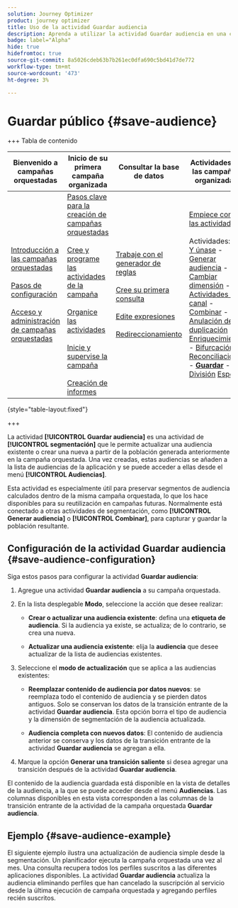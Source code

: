 ```yaml
---
solution: Journey Optimizer
product: journey optimizer
title: Uso de la actividad Guardar audiencia
description: Aprenda a utilizar la actividad Guardar audiencia en una campaña organizada
badge: label="Alpha"
hide: true
hidefromtoc: true
source-git-commit: 8a5026cdeb63b7b261ec0dfa690c5bd41d7de772
workflow-type: tm+mt
source-wordcount: '473'
ht-degree: 3%

---
```


# Guardar público {#save-audience}

+++ Tabla de contenido

| Bienvenido a campañas orquestadas | Inicio de su primera campaña organizada | Consultar la base de datos | Actividades de las campañas organizadas |
|---|---|---|---|
| [Introducción a las campañas orquestadas](../gs-orchestrated-campaigns.md)<br/><br/>[Pasos de configuración](../configuration-steps.md)<br/><br/>[Acceso y administración de campañas orquestadas](../access-manage-orchestrated-campaigns.md) | [Pasos clave para la creación de campañas orquestadas](../gs-campaign-creation.md)<br/><br/>[Cree y programe las actividades de la campaña](../create-orchestrated-campaign.md)<br/><br/>[Organice las actividades](../orchestrate-activities.md)<br/><br/>[Inicie y supervise la campaña](../start-monitor-campaigns.md)<br/><br/>[Creación de informes](../reporting-campaigns.md) | [Trabaje con el generador de reglas](../orchestrated-rule-builder.md)<br/><br/>[Cree su primera consulta](../build-query.md)<br/><br/>[Edite expresiones](../edit-expressions.md)<br/><br/>[Redireccionamiento](../retarget.md) | [Empiece con las actividades](about-activities.md)<br/><br/>Actividades:<br/>[Y únase](and-join.md) - [Generar audiencia](build-audience.md) - [Cambiar dimensión](change-dimension.md) - [Actividades de canal](channels.md) - [Combinar](combine.md) - [Anulación de duplicación](deduplication.md) - [Enriquecimiento](enrichment.md) - [Bifurcación](fork.md) - [Reconciliación](reconciliation.md) - <b>[Guardar](save-audience.md)</b> - [División](split.md) [Espera](wait.md) |

{style="table-layout:fixed"}

+++


La actividad **[!UICONTROL Guardar audiencia]** es una actividad de **[!UICONTROL segmentación]** que le permite actualizar una audiencia existente o crear una nueva a partir de la población generada anteriormente en la campaña orquestada. Una vez creadas, estas audiencias se añaden a la lista de audiencias de la aplicación y se puede acceder a ellas desde el menú **[!UICONTROL Audiencias]**.

Esta actividad es especialmente útil para preservar segmentos de audiencia calculados dentro de la misma campaña orquestada, lo que los hace disponibles para su reutilización en campañas futuras. Normalmente está conectado a otras actividades de segmentación, como **[!UICONTROL Generar audiencia]** o **[!UICONTROL Combinar]**, para capturar y guardar la población resultante.

## Configuración de la actividad Guardar audiencia {#save-audience-configuration}

Siga estos pasos para configurar la actividad **Guardar audiencia**:

1. Agregue una actividad **Guardar audiencia** a su campaña orquestada.

1. En la lista desplegable **Modo**, seleccione la acción que desee realizar:

   * **Crear o actualizar una audiencia existente**: defina una **etiqueta de audiencia**. Si la audiencia ya existe, se actualiza; de lo contrario, se crea una nueva.

   * **Actualizar una audiencia existente**: elija la **audiencia** que desee actualizar de la lista de audiencias existentes.

1. Seleccione el **modo de actualización** que se aplica a las audiencias existentes:

   * **Reemplazar contenido de audiencia por datos nuevos**: se reemplaza todo el contenido de audiencia y se pierden datos antiguos. Solo se conservan los datos de la transición entrante de la actividad **Guardar audiencia**. Esta opción borra el tipo de audiencia y la dimensión de segmentación de la audiencia actualizada.

   * **Audiencia completa con nuevos datos**: El contenido de audiencia anterior se conserva y los datos de la transición entrante de la actividad **Guardar audiencia** se agregan a ella.

1. Marque la opción **Generar una transición saliente** si desea agregar una transición después de la actividad **Guardar audiencia**.

El contenido de la audiencia guardada está disponible en la vista de detalles de la audiencia, a la que se puede acceder desde el menú **Audiencias**. Las columnas disponibles en esta vista corresponden a las columnas de la transición entrante de la actividad de la campaña orquestada **Guardar audiencia**.

## Ejemplo {#save-audience-example}

El siguiente ejemplo ilustra una actualización de audiencia simple desde la segmentación. Un planificador ejecuta la campaña orquestada una vez al mes. Una consulta recupera todos los perfiles suscritos a las diferentes aplicaciones disponibles. La actividad **Guardar audiencia** actualiza la audiencia eliminando perfiles que han cancelado la suscripción al servicio desde la última ejecución de campaña orquestada y agregando perfiles recién suscritos.
